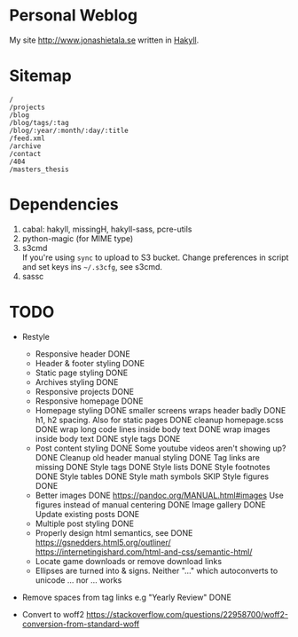 Personal Weblog
===============

My site <http://www.jonashietala.se> written in [Hakyll][].

[Hakyll]: http://jaspervdj.be/hakyll/

Sitemap
=======

    /
    /projects
    /blog
    /blog/tags/:tag
    /blog/:year/:month/:day/:title
    /feed.xml
    /archive
    /contact
    /404
    /masters_thesis

Dependencies
============

1. cabal: hakyll, missingH, hakyll-sass, pcre-utils
2. python-magic (for MIME type)
3. s3cmd  
   If you're using `sync` to upload to S3 bucket.
   Change preferences in script and set keys ins `~/.s3cfg`, see s3cmd.
4. sassc

TODO
====

* Restyle
    * Responsive header         DONE
    * Header & footer styling   DONE
    * Static page styling       DONE
    * Archives styling          DONE
    * Responsive projects       DONE
    * Responsive homepage       DONE
    * Homepage styling          DONE
        smaller screens wraps header badly              DONE
        h1, h2 spacing. Also for static pages           DONE
        cleanup homepage.scss                           DONE
        wrap long code lines inside body text           DONE
        wrap images inside body text                    DONE
        style tags                                      DONE
    * Post content styling                      DONE
        Some youtube videos aren't showing up?          DONE
        Cleanup old header manual styling               DONE
        Tag links are missing                           DONE
        Style tags                                      DONE
        Style lists                                     DONE
        Style footnotes                                 DONE
        Style tables                                    DONE
        Style math symbols                              SKIP
        Style figures                                   DONE
    * Better images                             DONE
        https://pandoc.org/MANUAL.html#images
        Use figures instead of manual centering         DONE
        Image gallery                                   DONE
        Update existing posts                           DONE
    * Multiple post styling                             DONE
    * Properly design html semantics, see               DONE
        https://gsnedders.html5.org/outliner/ 
        https://internetingishard.com/html-and-css/semantic-html/
    * Locate game downloads or remove download links
    * Ellipses are turned into & signs. Neither "..." which autoconverts to unicode … nor &hellip; works

* Remove spaces from tag links e.g "Yearly Review"      DONE
* Convert to woff2 https://stackoverflow.com/questions/22958700/woff2-conversion-from-standard-woff

